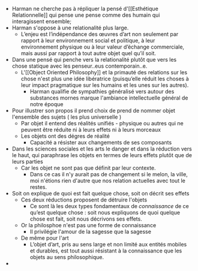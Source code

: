 - Harman ne cherche pas à répliquer la pensé d'[[Esthétique Relationnelle]] qui pense une pense comme des humain qui interagissent ensemble;
- Harman s'oppose à une relationalité plus large.
	- L’enjeu est l’indépendance des œuvres d’art non seulement par rapport à leur environnement social et politique, à leur environnement physique ou à leur valeur d’échange commerciale, mais aussi par rapport à tout autre objet quel qu’il soit.
- Dans une pensé qui penche vers la relationalité plutôt que vers les chose statique avec les penseur..eus contemporain..e.
	- L'[[Object Oriented Philosophy]] et la primauté des relations sur les chose n'est plus une idée libératrice (puisqu’elle réduit les choses à leur impact pragmatique sur les humains et les unes sur les autres).
		- Harman qualifie de sympathies généralisé vers autour des substances mornes marque l'ambiance intellectuelle général de notre époque
- Pour illustrer son propos il prend choix de prend de nommer objet l'ensemble des sujets ( les plus universelle )
	- Par objet il entend des réalités unifiés - physique ou autres qui ne peuvent être réduite ni à leurs effets ni à leurs morceaux
	- Les objets ont des dégres de réalité
		- Capacité a résister aux changements de ses composants
- Dans les sciences sociales et les arts le danger et dans la réduction vers le haut, qui paraphrase les objets en termes de leurs effets plutôt que de leurs parties
	- Car les objet ne sont pas que définit par leur contexte.
		- Dans ce cas il n'y aurait pas de changement si le melon, la ville, moi n'étions rien d'autre que nos relation actuelles avec tout le restes.
- Soit on explique de quoi est fait quelque chose, soit on décrit ses effets
	- Ces deux réductions proposent de détruire l'objets
		- Ce sont là les deux types fondamentaux de *connaissance* de ce qu’est quelque chose : soit nous expliquons de quoi quelque chose est fait, soit nous décrivons ses effets.
	- Or la philosphoe n'est pas une forme de connaissance
		- Il privilégie l'amour de la sagesse que la sagesse
	- De même pour l'art
		- L’objet d’art, pris au sens large et non limité aux entités mobiles et durables, est tout aussi résistant à la connaissance que les objets au sens philosophique.
-